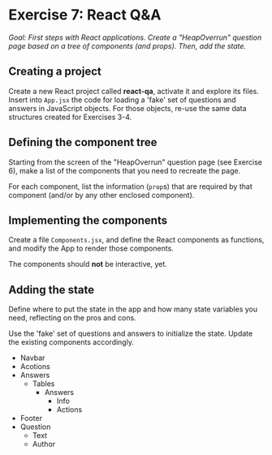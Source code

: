 # Exercise 7: React Q&A

_Goal: First steps with React applications. Create a "HeapOverrun" question page based on a tree of components (and props). Then, add the state._

## Creating a project

Create a new React project called **react-qa**, activate it and explore its files. Insert into `App.jsx` the code for loading a 'fake' set of questions and answers in JavaScript objects. For those objects, re-use the same data structures created for Exercises 3-4.

## Defining the component tree

Starting from the screen of the "HeapOverrun" question page (see Exercise 6), make a list of the components that you need to recreate the page.

For each component, list the information (`prop`s) that are required by that component (and/or by any other enclosed component).

## Implementing the components

Create a file `Components.jsx`, and define the React components as functions, and modify the App to render those components.

The components should **not** be interactive, yet. 

## Adding the state

Define where to put the state in the app and how many state variables you need, reflecting on the pros and cons. 

Use the 'fake' set of questions and answers to initialize the state. Update the existing components accordingly.


- Navbar
- Acotions
- Answers
    - Tables
      - Answers
        - Info
        - Actions
- Footer
- Question
  - Text
  - Author